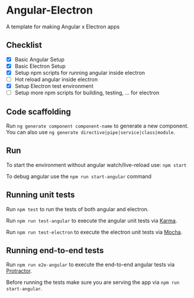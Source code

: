 # Angular-Electron

A template for making Angular x Electron apps

## Checklist

* [x] Basic Angular Setup
* [x] Basic Electron Setup
* [x] Setup npm scripts for running angular inside electron
* [ ] Hot reload angular inside electron
* [x] Setup Electron test environment
* [ ] Setup more npm scripts for building, testing, ... for electron

## Code scaffolding

Run `ng generate component component-name` to generate a new component. You can also use `ng generate directive|pipe|service|class|module`.

## Run

To start the environment without angular watch/live-reload use: `npm start`

To debug angular use the `npm run start-angular` command

## Running unit tests

Run `npm test` to run the tests of both angular and electron.

Run `npm run test-angular` to execute the angular unit tests via [Karma](https://karma-runner.github.io).

Run `npm run test-electron` to execute the electron unit tests via [Mocha](http://mochajs.org/).

## Running end-to-end tests

Run `npm run e2e-angular` to execute the end-to-end angular tests via [Protractor](http://www.protractortest.org/).

Before running the tests make sure you are serving the app via `npm run start-angular`.